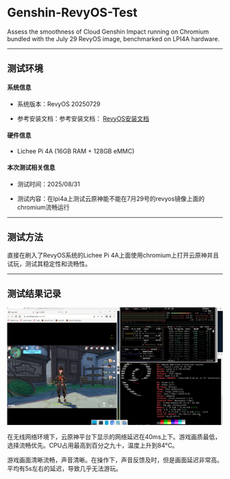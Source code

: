 # Genshin-RevyOS-Test

Assess the smoothness of Cloud Genshin Impact running on Chromium bundled with the July 29 RevyOS image, benchmarked on LPI4A hardware.

---

## 测试环境

#### 系统信息

- 系统版本：RevyOS 20250729

- 参考安装文档：参考安装文档： [RevyOS安装文档](https://revyos.github.io/docs/)

#### 硬件信息

- Lichee Pi 4A (16GB RAM + 128GB eMMC)

#### 本次测试相关信息

- 测试时间：2025/08/31

- 测试内容：在lpi4a上测试云原神能不能在7月29号的revyos镜像上面的chromium流畅运行

---

## 测试方法

直接在刷入了RevyOS系统的Lichee Pi 4A上面使用chromium上打开云原神并且试玩，测试其稳定性和流畅性。

---

## 测试结果记录

<img title="" src="./image.png" alt="" data-align="inline">

在无线网络环境下，云原神平台下显示的网络延迟在40ms上下。游戏画质最低，选择流畅优先。CPU占用最高到百分之九十，温度上升到84°C。

游戏画面清晰流畅，声音清晰。在操作下，声音反馈及时，但是画面延迟非常高。平均有5s左右的延迟，导致几乎无法游玩。
